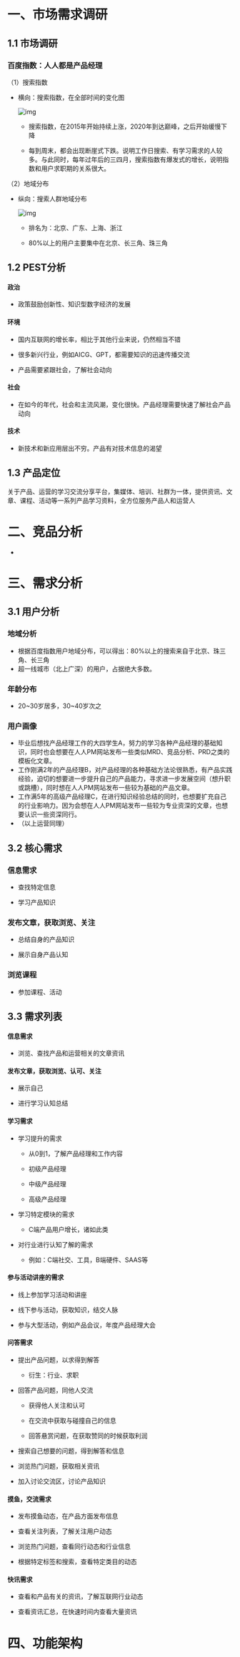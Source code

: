 # 一、市场需求调研
## 1.1 市场调研

### 百度指数：人人都是产品经理

（1）搜索指数

- 横向：搜索指数，在全部时间的变化图

  ![img](https://api2.mubu.com/v3/document_image/f5390ce7-6ba3-48a4-a132-cb870496f898-6784205.jpg)

  - 搜索指数，在2015年开始持续上涨，2020年到达巅峰，之后开始缓慢下降

  - 每到周末，都会出现断崖式下跌。说明工作日搜索、有学习需求的人较多。与此同时，每年过年后的三四月，搜索指数有爆发式的增长，说明指数和用户求职期的关系很大。

（2）地域分布

- 纵向：搜索人群地域分布

  ![img](https://api2.mubu.com/v3/document_image/4db945b1-9fdb-4060-adf5-7a3aedf80b7e-6784205.jpg)

  - 排名为：北京、广东、上海、浙江

  - 80%以上的用户主要集中在北京、长三角、珠三角



## 1.2 PEST分析

#### 政治

- 政策鼓励创新性、知识型数字经济的发展

#### 环境

- 国内互联网的增长率，相比于其他行业来说，仍然相当不错

- 很多新兴行业，例如AICG、GPT，都需要知识的迅速传播交流

- 产品需要紧跟社会，了解社会动向

#### 社会

- 在如今的年代，社会和主流风潮，变化很快。产品经理需要快速了解社会产品动向

#### 技术

- 新技术和新应用层出不穷。产品有对技术信息的渴望

## 1.3 产品定位

关于产品、运营的学习交流分享平台，集媒体、培训、社群为一体，提供资讯、文章、课程、活动等一系列产品学习资料，全方位服务产品人和运营人

# 二、竞品分析

- 

# 三、需求分析

## 3.1 用户分析

### 地域分析

- 根据百度指数用户地域分布，可以得出：80%以上的搜索来自于北京、珠三角、长三角
- 超一线城市（北上广深）的用户，占据绝大多数。

### 年龄分布

- 20~30岁居多，30~40岁次之

### 用户画像

- 毕业后想找产品经理工作的大四学生A，努力的学习各种产品经理的基础知识，同时也会想要在人人PM网站发布一些类似MRD、竞品分析、PRD之类的模板化文章。
- 工作刚满2年的产品经理B，对产品经理的各种基础方法论很熟悉，有产品实践经验，迫切的想要进一步提升自己的产品能力，寻求进一步发展空间（想升职或跳槽），同时想在人人PM网站发布一些较为基础的产品文章。
- 工作满5年的高级产品经理C，在进行知识经验总结的同时，也想要扩充自己的行业影响力。因为会想在人人PM网站发布一些较为专业资深的文章，也想要认识一些资深同行。
- （以上运营同理）

## 3.2 核心需求

### 信息需求

- 查找特定信息

- 学习产品知识

### 发布文章，获取浏览、关注

- 总结自身的产品知识

- 展示自身产品认知

### 浏览课程

- 参加课程、活动

## 3.3 需求列表

#### 信息需求

- 浏览、查找产品和运营相关的文章资讯

#### 发布文章，获取浏览、认可、关注

- 展示自己

- 进行学习认知总结

#### 学习需求

- 学习提升的需求

  - 从0到1，了解产品经理和工作内容

  - 初级产品经理

  - 中级产品经理

  - 高级产品经理

- 学习特定模块的需求
  - C端产品用户增长，诸如此类

- 对行业进行认知了解的需求
  - 例如：C端社交、工具，B端硬件、SAAS等

#### 参与活动讲座的需求

- 线上参加学习活动和讲座

- 线下参与活动，获取知识，结交人脉

- 参与大型活动，例如产品会议，年度产品经理大会

#### 问答需求

- 提出产品问题，以求得到解答
  - 衍生：行业、求职

- 回答产品问题，同他人交流

  - 获得他人关注和认可

  - 在交流中获取与碰撞自己的信息

  - 回答悬赏问题，在获取赞同的时候获取利润

- 搜索自己想要的问题，得到解答和信息

- 浏览热门问题，获取相关资讯

- 加入讨论交流区，讨论产品知识

#### 摸鱼，交流需求

- 发布摸鱼动态，在产品方面发布信息

- 查看关注列表，了解关注用户动态

- 浏览热门问题，查看同行动态和行业信息

- 根据特定标签和搜索，查看特定类目的动态

#### 快讯需求

- 查看和产品有关的资讯，了解互联网行业动态

- 查看资讯汇总，在快速时间内查看大量资讯

# 四、功能架构



